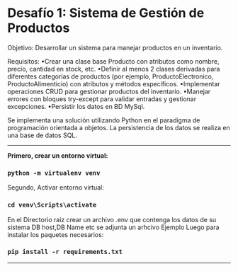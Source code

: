  
# Desafío 1: Sistema de Gestión de Productos

Objetivo: Desarrollar un sistema para manejar productos en un inventario.

Requisitos:
    •Crear una clase base Producto con atributos como nombre, precio, cantidad en stock, etc.
    •Definir al menos 2 clases derivadas para diferentes categorías de productos (por ejemplo, ProductoElectronico, ProductoAlimenticio) con atributos y métodos específicos.
    •Implementar operaciones CRUD para gestionar productos del inventario.
    •Manejar errores con bloques try-except para validar entradas y gestionar excepciones.
    •Persistir los datos en BD MySql.

Se implementa una solución utilizando Python en el paradigma de programación orientada a objetos.
La persistencia de los datos se realiza en una base de datos SQL.



<hr/>

**Primero, crear un entorno virtual:**
### `python -m virtualenv venv`  

Segundo, Activar entorno virtual:
### `cd venv\Scripts\activate`
En el Directorio raiz crear un archivo .env que contenga los datos de su sistema DB host,DB Name etc
se adjunta un arhcivo Ejemplo
Luego para instalar los paquetes necesarios:
### `pip install -r requirements.txt`

<hr/>

